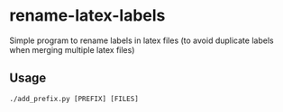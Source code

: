 # rename-latex-labels
Simple program to rename labels in latex files (to avoid duplicate labels when merging multiple latex files)

## Usage

    ./add_prefix.py [PREFIX] [FILES]
